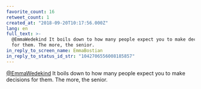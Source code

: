 ```yaml
---
favorite_count: 16
retweet_count: 1
created_at: "2018-09-20T10:17:56.000Z"
lang: en
full_text: >-
  @EmmaWedekind It boils down to how many people expect you to make decisions
  for them. The more, the senior.
in_reply_to_screen_name: EmmaBostian
in_reply_to_status_id_str: "1042706556008185857"
---
```


[@EmmaWedekind](https://twitter.com/EmmaWedekind) It boils down to how many
people expect you to make decisions for them. The more, the senior.
